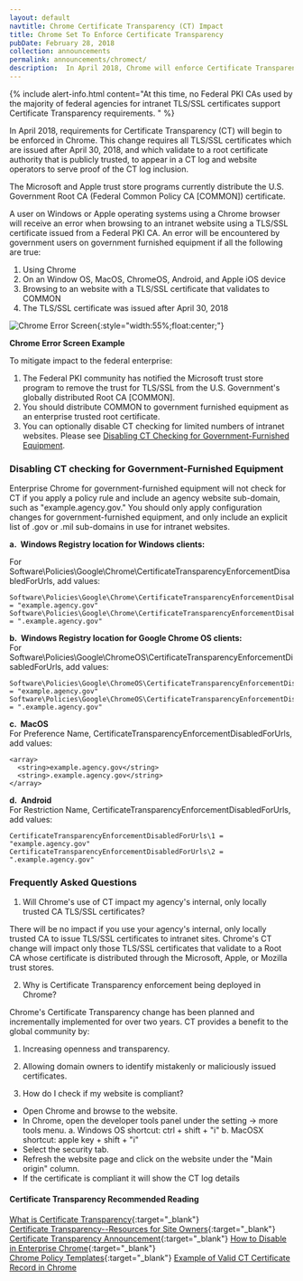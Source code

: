 ```yaml
---
layout: default
navtitle: Chrome Certificate Transparency (CT) Impact
title: Chrome Set To Enforce Certificate Transparency
pubDate: February 28, 2018
collection: announcements
permalink: announcements/chromect/
description:  In April 2018, Chrome will enforce Certificate Transparency (CT) requirements. This change requires all TLS/SSL certificates to appear in a CT log when the certificate validates to a Root CA certificate distributed through an Operating System (OS) trust store. The Microsoft and Apple Trust Stores currently distribute the U.S. Government Root CA [COMMON] certificate. 
---
```


{% include alert-info.html content="At this time, no Federal PKI CAs used by the majority of federal agencies for intranet TLS/SSL certificates support Certificate Transparency requirements. " %}

In April 2018, requirements for Certificate Transparency (CT) will begin to be enforced in Chrome. This change requires all TLS/SSL certificates which are issued after April 30, 2018, and which validate to a root certificate authority that is publicly trusted, to appear in a CT log and website operators to serve proof of the CT log inclusion. 

The Microsoft and Apple trust store programs currently distribute the U.S. Government Root CA (Federal Common Policy CA [COMMON]) certificate.  

A user on Windows or Apple operating systems using a Chrome browser will receive an error when browsing to an intranet website using a TLS/SSL certificate issued from a Federal PKI CA. An error will be encountered by government users on government furnished equipment if all the following are true:

1. Using Chrome 
2. On an Window OS, MacOS, ChromeOS, Android, and Apple iOS device
2. Browsing to an website with a TLS/SSL certificate that validates to COMMON
3. The TLS/SSL certificate was issued after April 30, 2018

![Chrome Error Screen]({{site.baseurl}}/img/google_ct_hot_topic_error.png){:style="width:55%;float:center;"}

**Chrome Error Screen Example**  

To mitigate impact to the federal enterprise:  
1. The Federal PKI community has notified the Microsoft trust store program to remove the trust for TLS/SSL from the U.S. Government's globally distributed Root CA [COMMON].
2. You should distribute COMMON to government furnished equipment as an enterprise trusted root certificate.
3. You can optionally disable CT checking for limited numbers of intranet websites. Please see [Disabling CT Checking for Government-Furnished Equipment](#disabling-ct-checking-for-government-furnished-equipment).

### Disabling CT checking for Government-Furnished Equipment

Enterprise Chrome for government-furnished equipment will not check for CT if you apply a policy rule and include an agency website sub-domain, such as "example.agency.gov."   You should only apply configuration changes for government-furnished equipment, and only include an explicit list of .gov or .mil sub-domains in use for intranet websites.

**a.&nbsp;&nbsp;Windows Registry location for Windows clients:**<br>

For Software\Policies\Google\Chrome\CertificateTransparencyEnforcementDisabledForUrls, add values:

   ```
   Software\Policies\Google\Chrome\CertificateTransparencyEnforcementDisabledForUrls\1 = "example.agency.gov"
   Software\Policies\Google\Chrome\CertificateTransparencyEnforcementDisabledForUrls\2 = ".example.agency.gov"
   ```

**b.&nbsp;&nbsp;Windows Registry location for Google Chrome OS clients:**<br>
For Software\Policies\Google\ChromeOS\CertificateTransparencyEnforcementDisabledForUrls, add values:

   ```
   Software\Policies\Google\ChromeOS\CertificateTransparencyEnforcementDisabledForUrls\1 = "example.agency.gov"
   Software\Policies\Google\ChromeOS\CertificateTransparencyEnforcementDisabledForUrls\2 = ".example.agency.gov"
   ```

**c.&nbsp;&nbsp;MacOS**<br>
For Preference Name, CertificateTransparencyEnforcementDisabledForUrls, add values:<br>

   ```
   <array>
     <string>example.agency.gov</string>
     <string>.example.agency.gov</string>
   </array>
   ```

**d.&nbsp;&nbsp;Android**<br>
For Restriction Name, CertificateTransparencyEnforcementDisabledForUrls, add values:<br>

   ```
   CertificateTransparencyEnforcementDisabledForUrls\1 = "example.agency.gov"
   CertificateTransparencyEnforcementDisabledForUrls\2 = ".example.agency.gov"
   ```

### Frequently Asked Questions

1. Will Chrome's use of CT impact my agency's internal, only locally trusted CA TLS/SSL certificates?

There will be no impact if you use your agency's internal, only locally trusted CA to issue TLS/SSL certificates to intranet sites. Chrome's CT change will impact only those TLS/SSL certificates that validate to a Root CA whose certificate is distributed through the Microsoft, Apple, or Mozilla trust stores.

2.  Why is Certificate Transparency enforcement being deployed in Chrome?

Chrome's Certificate Transparency change has been planned and incrementally implemented for over two years.  CT provides a benefit to the global community by:

1. Increasing openness and transparency.
2. Allowing domain owners to identify mistakenly or maliciously issued certificates.

3. How do I check if my website is compliant?

- Open Chrome and browse to the website.
- In Chrome, open the developer tools panel under the setting  -> more tools menu.
   a. Windows OS shortcut: ctrl + shift + "i"
   b. MacOSX shortcut: apple key + shift + "i"
- Select the security tab.
- Refresh the website page and click on the website under the "Main origin" column.
- If the certificate is compliant it will show the CT log details

#### Certificate Transparency Recommended Reading
[What is Certificate Transparency](https://www.certificate-transparency.org/){:target="_blank"}  
[Certificate Transparency--Resources for Site Owners](https://sites.google.com/site/certificatetransparency/resources-for-site-owners){:target="_blank"}  
[Certificate Transparency Announcement](https://groups.google.com/a/chromium.org/forum/#!topic/ct-policy/78N3SMcqUGw){:target="_blank"}
[How to Disable in Enterprise Chrome](http://www.chromium.org/administrators/policy-list-3#CertificateTransparencyEnforcementDisabledForUrls){:target="_blank"}  
[Chrome Policy Templates](https://www.chromium.org/administrators/policy-templates){:target="_blank"}
[Example of Valid CT Certificate Record in Chrome](https://www.certificate-transparency.org/certificate-transparency-in-chrome)

